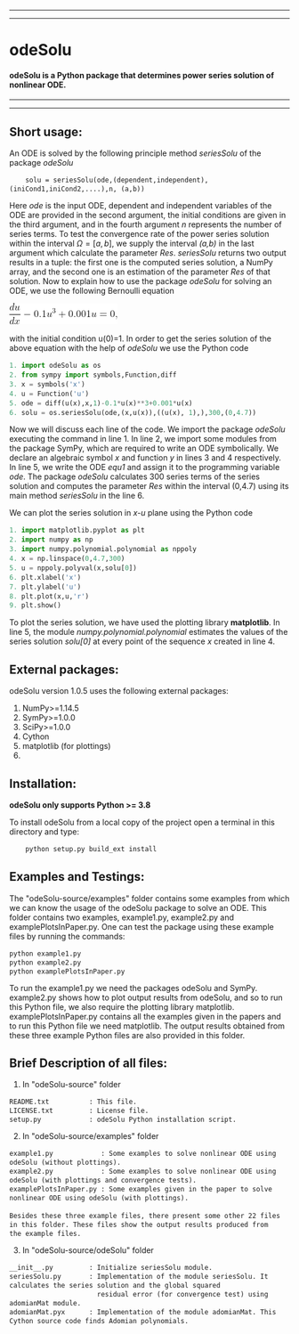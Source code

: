 --------------------------------------------
---------------------------------------------
# odeSolu                                                                                                  
#### odeSolu is a Python package that determines power series solution of nonlinear ODE.  #
--------------
---------------

## Short usage:
An ODE is solved by the following principle method *seriesSolu* of the package *odeSolu*
```puthon
	solu = seriesSolu(ode,(dependent,independent),(iniCond1,iniCond2,....),n, (a,b))
```
Here *ode* is the input ODE, dependent and independent variables of the ODE are provided in the second argument, the initial conditions are given in the third argument, and in the fourth argument *n* represents the number of series terms. 
To test the convergence rate of the power series solution within the interval $\Omega=[a,b]$, we supply  the interval *(a,b)* in the last argument which calculate the parameter *Res*. *seriesSolu* returns two output results in a tuple: the first one is the computed series solution, a NumPy array, and the second one is an estimation of the parameter *Res* of that solution. 
Now to explain how to use the package *odeSolu* for solving an ODE, we use the following Bernoulli equation

![](Eqn.png)

with the initial condition u(0)=1. 
In order to get the series solution of the above equation with the help of *odeSolu* we use the Python code 
```python
1. import odeSolu as os
2. from sympy import symbols,Function,diff
3. x = symbols('x')
4. u = Function('u')
5. ode = diff(u(x),x,1)-0.1*u(x)**3+0.001*u(x)
6. solu = os.seriesSolu(ode,(x,u(x)),((u(x), 1),),300,(0,4.7))	
```
Now we will discuss each line of the code. We import the package *odeSolu* executing the command in line 1. In line 2, we import some modules from the package SymPy, which are required to write an ODE symbolically. We declare an algebraic symbol *x* and function *y* in lines 3 and 4 respectively. In line 5, we write the ODE *equ1* and assign it to the programming variable *ode*.
The package *odeSolu* calculates 300 series terms of the series solution and computes the parameter *Res* within the interval (0,4.7) using its main method *seriesSolu* in the line 6. 

We can plot the series solution in *x-u* plane using the Python code	
```python
1. import matplotlib.pyplot as plt
2. import numpy as np
3. import numpy.polynomial.polynomial as nppoly
4. x = np.linspace(0,4.7,300)
5. u = nppoly.polyval(x,solu[0])
6. plt.xlabel('x')
7. plt.ylabel('u')		
8. plt.plot(x,u,'r')
9. plt.show()
```
To plot the series solution, we have used the plotting library **matplotlib**. In line 5, the module *numpy.polynomial.polynomial* estimates the values of the series solution *solu[0]* at every point of the sequence *x* created in line 4.

 
## External packages: 
odeSolu version 1.0.5 uses the following external packages:
 1. NumPy>=1.14.5
 2. SymPy>=1.0.0
 3. SciPy>=1.0.0
 4. Cython 
 5. matplotlib (for plottings)
 6. 
## Installation:

 **odeSolu only supports Python >= 3.8**

To install odeSolu from a local copy of the project open a terminal
in this directory and type: 
```python
	python setup.py build_ext install

```
## Examples and Testings:
The "odeSolu-source/examples" folder contains some examples from which we can know the usage of the odeSolu package to solve an ODE. This folder contains two examples, example1.py, example2.py and examplePlotsInPaper.py. One can test the package using these example files by running the commands:

	python example1.py
	python example2.py
    python examplePlotsInPaper.py

To run the example1.py we need the packages odeSolu and SymPy. example2.py shows how to plot output results from odeSolu, 
    and so to run this Python file, we also require the plotting library matplotlib. examplePlotsInPaper.py contains all the examples given in the papers and to run this Python file we need matplotlib. The output results obtained from these three example Python files are also provided in this folder.


## Brief Description of all files:

   1. In "odeSolu-source" folder

    README.txt          : This file.
    LICENSE.txt         : License file.
    setup.py            : odeSolu Python installation script.

   2. In "odeSolu-source/examples" folder

    example1.py            : Some examples to solve nonlinear ODE using odeSolu (without plottings).
    example2.py            : Some examples to solve nonlinear ODE using odeSolu (with plottings and convergence tests).
    examplePlotsInPaper.py : Some examples given in the paper to solve nonlinear ODE using odeSolu (with plottings).

    Besides these three example files, there present some other 22 files in this folder. These files show the output results produced from
    the example files.
    
   3. In "odeSolu-source/odeSolu" folder

    __init__.py         : Initialize seriesSolu module. 
    seriesSolu.py       : Implementation of the module seriesSolu. It calculates the series solution and the global squared 
                          residual error (for convergence test) using adomianMat module.
    adomianMat.pyx      : Implementation of the module adomianMat. This Cython source code finds Adomian polynomials.
